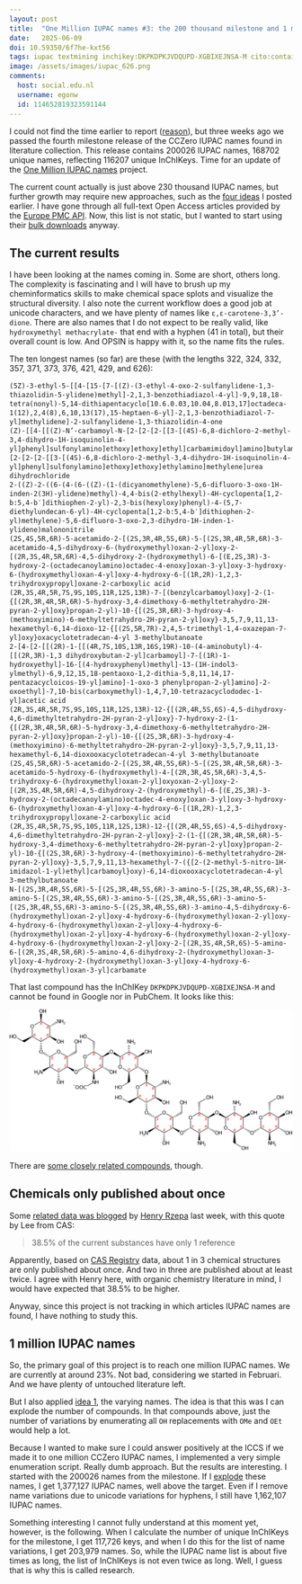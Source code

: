 ```yaml
---
layout: post
title:  "One Million IUPAC names #3: the 200 thousand milestone and 1 million IUPAC names"
date:   2025-06-09
doi: 10.59350/6f7he-kxt56
tags: iupac textmining inchikey:DKPKDPKJVDQUPD-XGBIXEJNSA-M cito:containsAssertionFrom:10.59350/rzepa.28802
image: /assets/images/iupac_626.png
comments:
  host: social.edu.nl
  username: egonw
  id: 114652819323591144
---
```


I could not find the time earlier to report ([reason](https://chem-bla-ics.linkedchemistry.info/2025/06/08/iccs2025-1-back-in-noordwijkerhout.html)),
but three weeks ago we passed the fourth milestone release of the CCZero IUPAC names found in literature collection. This release contains
200026 IUPAC names, 168702 unique names, reflecting 116207 unique InChIKeys. Time for an update of the
[One Million IUPAC names](https://chem-bla-ics.linkedchemistry.info/2025/03/08/iupac-names.html) project.

The current count actually is just above 230 thousand IUPAC names, but further growth may require new approaches,
such as the [four ideas](https://chem-bla-ics.linkedchemistry.info/2025/04/27/one-million-iupac-names-2-the-100-thousand-milestone.html)
I posted earlier. I have gone through all full-text Open Access articles provided by the [Europe PMC API](https://europepmc.org/RestfulWebService).
Now, this list is not static, but I wanted to start using their [bulk downloads](https://europepmc.org/downloads) anyway.

## The current results

I have been looking at the names coming in. Some are short, others long. The complexity is fascinating and I will
have to brush up my cheminformatics skills to make chemical space splots and visualize the structural diversity.
I also note the current workflow does a good job at unicode characters, and we have plenty of names
like `ε,ε-carotene-3,3’-dione`. There are also names that I do not expect to be really valid, like
`hydroxymethyl methacrylate-` that end with a hyphen (41 in total), but their overall count is low.
And OPSIN is happy with it, so the name fits the rules.

The ten longest names (so far) are these (with the lengths 322, 324, 332, 357, 371, 373, 376, 421, 429, and 626):

```
(5Z)-3-ethyl-5-[[4-[15-[7-[(Z)-(3-ethyl-4-oxo-2-sulfanylidene-1,3-thiazolidin-5-ylidene)methyl]-2,1,3-benzothiadiazol-4-yl]-9,9,18,18-tetra(nonyl)-5,14-dithiapentacyclo[10.6.0.03,10.04,8.013,17]octadeca-1(12),2,4(8),6,10,13(17),15-heptaen-6-yl]-2,1,3-benzothiadiazol-7-yl]methylidene]-2-sulfanylidene-1,3-thiazolidin-4-one
(Z)-[[4-[[(Z)-N’-carbamoyl-N-[2-[2-[2-[[3-[(4S)-6,8-dichloro-2-methyl-3,4-dihydro-1H-isoquinolin-4-yl]phenyl]sulfonylamino]ethoxy]ethoxy]ethyl]carbamimidoyl]amino]butylamino]-[2-[2-[2-[[3-[(4S)-6,8-dichloro-2-methyl-3,4-dihydro-1H-isoquinolin-4-yl]phenyl]sulfonylamino]ethoxy]ethoxy]ethylamino]methylene]urea dihydrochloride
2-((Z)-2-((6-(4-(6-((Z)-(1-(dicyanomethylene)-5,6-difluoro-3-oxo-1H-inden-2(3H)-ylidene)methyl)-4,4-bis(2-ethylhexyl)-4H-cyclopenta[1,2-b:5,4-b′]dithiophen-2-yl)-2,3-bis(hexyloxy)phenyl)-4-(5,7-diethylundecan-6-yl)-4H-cyclopenta[1,2-b:5,4-b′]dithiophen-2-yl)methylene)-5,6-difluoro-3-oxo-2,3-dihydro-1H-inden-1-ylidene)malononitrile
(2S,4S,5R,6R)‐5‐acetamido‐2‐[(2S,3R,4R,5S,6R)‐5‐[(2S,3R,4R,5R,6R)‐3‐acetamido‐4,5‐dihydroxy‐6‐(hydroxymethyl)oxan‐2‐yl]oxy‐2‐[(2R,3S,4R,5R,6R)‐4,5‐dihydroxy‐2‐(hydroxymethyl)‐6‐[(E,2S,3R)‐3‐hydroxy‐2‐(octadecanoylamino)octadec‐4‐enoxy]oxan‐3‐yl]oxy‐3‐hydroxy‐6‐(hydroxymethyl)oxan‐4‐yl]oxy‐4‐hydroxy‐6‐[(1R,2R)‐1,2,3‐trihydroxypropyl]oxane‐2‐carboxylic acid
(2R,3S,4R,5R,7S,9S,10S,11R,12S,13R)-7-[(benzylcarbamoyl)oxy]-2-(1-{[(2R,3R,4R,5R,6R)-5-hydroxy-3,4-dimethoxy-6-methyltetrahydro-2H-pyran-2-yl]oxy}propan-2-yl)-10-{[(2S,3R,6R)-3-hydroxy-4-(methoxyimino)-6-methyltetrahydro-2H-pyran-2-yl]oxy}-3,5,7,9,11,13-hexamethyl-6,14-dioxo-12-{[(2S,5R,7R)-2,4,5-trimethyl-1,4-oxazepan-7-yl]oxy}oxacyclotetradecan-4-yl 3-methylbutanoate
2-[4-[2-[[(2R)-1-[[(4R,7S,10S,13R,16S,19R)-10-(4-aminobutyl)-4-[[(2R,3R)-1,3 dihydroxybutan-2-yl]carbamoyl]-7-[(1R)-1-hydroxyethyl]-16-[(4-hydroxyphenyl)methyl]-13-(1H-indol3-ylmethyl)-6,9,12,15,18-pentaoxo-1,2-dithia-5,8,11,14,17-pentazacycloicos-19-yl]amino]-1-oxo-3 phenylpropan-2-yl]amino]-2-oxoethyl]-7,10-bis(carboxymethyl)-1,4,7,10-tetrazacyclododec-1-yl]acetic acid
(2R,3S,4R,5R,7S,9S,10S,11R,12S,13R)-12-{[(2R,4R,5S,6S)-4,5-dihydroxy-4,6-dimethyltetrahydro-2H-pyran-2-yl]oxy}-7-hydroxy-2-(1-{[(2R,3R,4R,5R,6R)-5-hydroxy-3,4-dimethoxy-6-methyltetrahydro-2H-pyran-2-yl]oxy}propan-2-yl)-10-{[(2S,3R,6R)-3-hydroxy-4-(methoxyimino)-6-methyltetrahydro-2H-pyran-2-yl]oxy}-3,5,7,9,11,13-hexamethyl-6,14-dioxooxacyclotetradecan-4-yl 3-methylbutanoate
(2S,4S,5R,6R)‐5‐acetamido‐2‐[(2S,3R,4R,5S,6R)‐5‐[(2S,3R,4R,5R,6R)‐3‐acetamido‐5‐hydroxy‐6‐(hydroxymethyl)‐4‐[(2R,3R,4S,5R,6R)‐3,4,5‐trihydroxy‐6‐(hydroxymethyl)oxan‐2‐yl]oxyoxan‐2‐yl]oxy‐2‐[(2R,3S,4R,5R,6R)‐4,5‐dihydroxy‐2‐(hydroxymethyl)‐6‐[(E,2S,3R)‐3‐hydroxy‐2‐(octadecanoylamino)octadec‐4‐enoxy]oxan‐3‐yl]oxy‐3‐hydroxy‐6‐(hydroxymethyl)oxan‐4‐yl]oxy‐4‐hydroxy‐6‐[(1R,2R)‐1,2,3‐trihydroxypropyl]oxane‐2‐carboxylic acid
(2R,3S,4R,5R,7S,9S,10S,11R,12S,13R)-12-{[(2R,4R,5S,6S)-4,5-dihydroxy-4,6-dimethyltetrahydro-2H-pyran-2-yl]oxy}-2-(1-{[(2R,3R,4R,5R,6R)-5-hydroxy-3,4-dimethoxy-6-methyltetrahydro-2H-pyran-2-yl]oxy}propan-2-yl)-10-{[(2S,3R,6R)-3-hydroxy-4-(methoxyimino)-6-methyltetrahydro-2H-pyran-2-yl]oxy}-3,5,7,9,11,13-hexamethyl-7-({[2-(2-methyl-5-nitro-1H-imidazol-1-yl)ethyl]carbamoyl}oxy)-6,14-dioxooxacyclotetradecan-4-yl 3-methylbutanoate
N-[(2S,3R,4R,5S,6R)-5-[(2S,3R,4R,5S,6R)-3-amino-5-[(2S,3R,4R,5S,6R)-3-amino-5-[(2S,3R,4R,5S,6R)-3-amino-5-[(2S,3R,4R,5S,6R)-3-amino-5-[(2S,3R,4R,5S,6R)-3-amino-5-[(2S,3R,4R,5S,6R)-3-amino-4,5-dihydroxy-6-(hydroxymethyl)oxan-2-yl]oxy-4-hydroxy-6-(hydroxymethyl)oxan-2-yl]oxy-4-hydroxy-6-(hydroxymethyl)oxan-2-yl]oxy-4-hydroxy-6-(hydroxymethyl)oxan-2-yl]oxy-4-hydroxy-6-(hydroxymethyl)oxan-2-yl]oxy-4-hydroxy-6-(hydroxymethyl)oxan-2-yl]oxy-2-[(2R,3S,4R,5R,6S)-5-amino-6-[(2R,3S,4R,5R,6R)-5-amino-4,6-dihydroxy-2-(hydroxymethyl)oxan-3-yl]oxy-4-hydroxy-2-(hydroxymethyl)oxan-3-yl]oxy-4-hydroxy-6-(hydroxymethyl)oxan-3-yl]carbamate
```

That last compound has the InChIKey `DKPKDPKJVDQUPD-XGBIXEJNSA-M` and cannot be found in Google nor in PubChem.
It looks like this:

![](/assets/images/iupac_626.png)

There are [some closely related compounds](https://pubchem.ncbi.nlm.nih.gov/#query=N-%5B(2S%2C3R%2C4R%2C5S%2C6R)-5-%5B(2S%2C3R%2C4R%2C5S%2C6R)-3-amino-5-%5B(2S%2C3R%2C4R%2C5S%2C6R)-3-amino-5-%5B(2S%2C3R%2C4R%2C5S%2C6R)-3-amino-5-%5B(2S%2C3R%2C4R%2C5S%2C6R)-3-amino-5-%5B(2S%2C3R%2C4R%2C5S%2C6R)-3-amino-5-%5B(2S%2C3R%2C4R%2C5S%2C6R)-3-amino-4%2C5-dihydroxy-6-(hydroxymethyl)oxan-2-yl%5Doxy-4-hydroxy-6-(hydroxymethyl)oxan-2-yl%5Doxy-4-hydroxy-6-(hydroxymethyl)oxan-2-yl%5Doxy-4-hydroxy-6-(hydroxymethyl)oxan-2-yl%5Doxy-4-hydroxy-6-(hydroxymethyl)oxan-2-yl%5Doxy-4-hydroxy-6-(hydroxymethyl)oxan-2-yl%5Doxy-2-%5B(2R%2C3S%2C4R%2C5R%2C6S)-5-amino-6-%5B(2R%2C3S%2C4R%2C5R%2C6R)-5-amino-4%2C6-dihydroxy-2-(hydroxymethyl)oxan-3-yl%5Doxy-4-hydroxy-2-(hydroxymethyl)oxan-3-yl%5Doxy-4-hydroxy-6-(hydroxymethyl)oxan-3-yl%5Dcarbamate),
though.

## Chemicals only published about once

Some [related data was blogged](https://doi.org/10.59350/rzepa.28802) by [Henry Rzepa](https://orcid.org/0000-0002-8635-8390) last week,
with this quote by Lee from CAS:

> 38.5% of the current substances have only 1 reference

Apparently, based on [CAS Registry](https://www.cas.org/support/documentation/chemical-substances) data,
about 1 in 3 chemical structures are only published about once. And two in three are published
about at least twice. I agree with Henry here, with organic chemistry literature in mind, I would have
expected that 38.5% to be higher.

Anyway, since this project is not tracking in which articles IUPAC names are found, I have nothing to study this.

## 1 million IUPAC names

So, the primary goal of this project is to reach one million IUPAC names. We are currently at around 23%.
Not bad, considering we started in Februari. And we have plenty of untouched literature left.

But I also applied [idea 1](https://chem-bla-ics.linkedchemistry.info/2025/04/27/one-million-iupac-names-2-the-100-thousand-milestone.html),
the varying names. The idea is that this was I can explode the number of compounds. In that compounds above,
just the number of variations by enumerating all `OH` replacements with `OMe` and `OEt` would help a lot.

Because I wanted to make sure I could answer positively at the ICCS if we made it to one million
CCZero IUPAC names, I implemented a very simple enumeration script. Really dumb approach. But the
results are interesting. I started with the 200026 names from the milestone. If I
[explode](https://github.com/BlueObelisk/iupac-names/blob/main/explode.groovy) these names,
I get 1,377,127 IUPAC names, well above the target. Even if I remove name variations due to unicode
variations for hyphens, I still have 1,162,107 IUPAC names.

Something interesting I cannot fully understand at this moment yet, however, is the following.
When I calculate the number of unique InChIKeys for the milestone, I get 117,726 keys, and when I do
this for the list of name variations, I get 203,979 names. So, while the IUPAC name list is about five
times as long, the list of InChIKeys is not even twice as long. Well, I guess that is why this is called
research.
